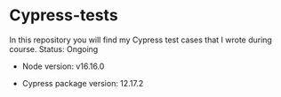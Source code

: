 # Cypress-tests
In this repository you will find my Cypress test cases that I wrote during course.
Status: Ongoing

 - Node version: v16.16.0

 - Cypress package version: 12.17.2
